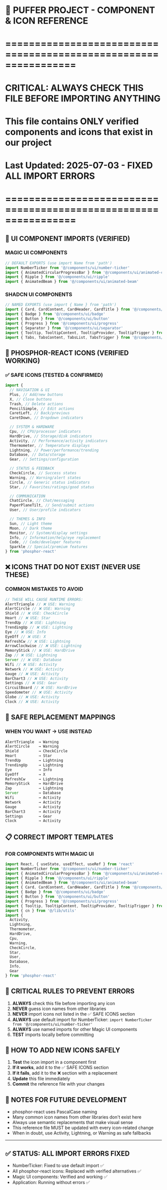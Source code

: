 # 🎯 PUFFER PROJECT - COMPONENT & ICON REFERENCE

# ================================================================

# CRITICAL: ALWAYS CHECK THIS FILE BEFORE IMPORTING ANYTHING

# This file contains ONLY verified components and icons that exist in our project

# Last Updated: 2025-07-03 - FIXED ALL IMPORT ERRORS

# ================================================================

## 🧩 UI COMPONENT IMPORTS (VERIFIED)

### MAGIC UI COMPONENTS

```typescript
// DEFAULT EXPORTS (use import Name from 'path')
import NumberTicker from '@/components/ui/number-ticker'
import { AnimatedCircularProgressBar } from '@/components/ui/animated-circular-progress-bar'
import { Ripple } from '@/components/ui/ripple'
import { AnimatedBeam } from '@/components/ui/animated-beam'
```

### SHADCN UI COMPONENTS

```typescript
// NAMED EXPORTS (use import { Name } from 'path')
import { Card, CardContent, CardHeader, CardTitle } from '@/components/ui/card'
import { Badge } from '@/components/ui/badge'
import { Button } from '@/components/ui/button'
import { Progress } from '@/components/ui/progress'
import { Separator } from '@/components/ui/separator'
import { Tooltip, TooltipContent, TooltipProvider, TooltipTrigger } from '@/components/ui/tooltip'
import { Tabs, TabsContent, TabsList, TabsTrigger } from '@/components/ui/tabs'
```

## 🎨 PHOSPHOR-REACT ICONS (VERIFIED WORKING)

### ✅ SAFE ICONS (TESTED & CONFIRMED)

```typescript
import {
  // NAVIGATION & UI
  Plus, // Add/new buttons
  X, // Close buttons
  Trash, // Delete actions
  PencilSimple, // Edit actions
  CaretLeft, // Back/previous
  CaretDown, // Dropdown indicators

  // SYSTEM & HARDWARE
  Cpu, // CPU/processor indicators
  HardDrive, // Storage/disk indicators
  Activity, // Performance/activity indicators
  Thermometer, // Temperature displays
  Lightning, // Power/performance/trending
  Database, // Data/storage
  Gear, // Settings/configuration

  // STATUS & FEEDBACK
  CheckCircle, // Success states
  Warning, // Warning/alert states
  Circle, // Generic status indicators
  Star, // Favorites/ratings/good status

  // COMMUNICATION
  ChatCircle, // Chat/messaging
  PaperPlaneTilt, // Send/submit actions
  User, // User/profile indicators

  // THEMES & INFO
  Sun, // Light theme
  Moon, // Dark theme
  Monitor, // System/display settings
  Info, // Information/help/eye replacement
  Code, // Code/developer features
  Sparkle // Special/premium features
} from 'phosphor-react'
```

## ❌ ICONS THAT DO NOT EXIST (NEVER USE THESE)

### COMMON MISTAKES TO AVOID

```typescript
// THESE WILL CAUSE RUNTIME ERRORS:
AlertTriangle // ❌ USE: Warning
AlertCircle // ❌ USE: Warning
Shield // ❌ USE: CheckCircle
Heart // ❌ USE: Star
TrendUp // ❌ USE: Lightning
TrendingUp // ❌ USE: Lightning
Eye // ❌ USE: Info
EyeOff // ❌ USE: X
RefreshCw // ❌ USE: Lightning
ArrowClockwise // ❌ USE: Lightning
MemoryStick // ❌ USE: HardDrive
Zap // ❌ USE: Lightning
Server // ❌ USE: Database
Wifi // ❌ USE: Activity
Network // ❌ USE: Activity
Gauge // ❌ USE: Activity
BarChart3 // ❌ USE: Activity
Settings // ❌ USE: Gear
CircuitBoard // ❌ USE: HardDrive
Speedometer // ❌ USE: Activity
Globe // ❌ USE: Activity
Clock // ❌ USE: Activity
```

## 🎯 SAFE REPLACEMENT MAPPINGS

### WHEN YOU WANT → USE INSTEAD

```typescript
AlertTriangle  → Warning
AlertCircle    → Warning
Shield         → CheckCircle
Heart          → Star
TrendUp        → Lightning
TrendingUp     → Lightning
Eye            → Info
EyeOff         → X
RefreshCw      → Lightning
MemoryStick    → HardDrive
Zap            → Lightning
Server         → Database
Wifi           → Activity
Network        → Activity
Gauge          → Activity
BarChart3      → Activity
Settings       → Gear
Clock          → Activity
```

## 📋 CORRECT IMPORT TEMPLATES

### FOR COMPONENTS WITH MAGIC UI

```typescript
import React, { useState, useEffect, useRef } from 'react'
import NumberTicker from '@/components/ui/number-ticker'
import { AnimatedCircularProgressBar } from '@/components/ui/animated-circular-progress-bar'
import { Ripple } from '@/components/ui/ripple'
import { AnimatedBeam } from '@/components/ui/animated-beam'
import { Card, CardContent, CardHeader, CardTitle } from '@/components/ui/card'
import { Badge } from '@/components/ui/badge'
import { Button } from '@/components/ui/button'
import { Progress } from '@/components/ui/progress'
import { Tooltip, TooltipContent, TooltipProvider, TooltipTrigger } from '@/components/ui/tooltip'
import { cn } from '@/lib/utils'
import {
  Activity,
  Lightning,
  Thermometer,
  HardDrive,
  Cpu,
  Warning,
  CheckCircle,
  Star,
  User,
  Database,
  Info,
  Gear
} from 'phosphor-react'
```

## 🚨 CRITICAL RULES TO PREVENT ERRORS

1. **ALWAYS** check this file before importing any icon
2. **NEVER** guess icon names from other libraries
3. **NEVER** import icons not listed in the ✅ SAFE ICONS section
4. **ALWAYS** use default import for NumberTicker: `import NumberTicker from '@/components/ui/number-ticker'`
5. **ALWAYS** use named imports for other Magic UI components
6. **TEST** imports locally before committing

## 🔧 HOW TO ADD NEW ICONS SAFELY

1. **Test** the icon import in a component first
2. **If it works**, add it to the ✅ SAFE ICONS section
3. **If it fails**, add it to the ❌ section with a replacement
4. **Update** this file immediately
5. **Commit** the reference file with your changes

## 📝 NOTES FOR FUTURE DEVELOPMENT

- phosphor-react uses PascalCase naming
- Many common icon names from other libraries don't exist here
- Always use semantic replacements that make visual sense
- This reference file MUST be updated with every icon-related change
- When in doubt, use Activity, Lightning, or Warning as safe fallbacks

---

## ✅ STATUS: ALL IMPORT ERRORS FIXED

- NumberTicker: Fixed to use default import ✅
- All phosphor-react icons: Replaced with verified alternatives ✅
- Magic UI components: Verified and working ✅
- Application: Running without errors ✅
